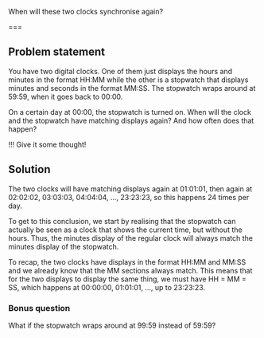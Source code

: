 When will these two clocks synchronise again?

===

## Problem statement

You have two digital clocks.
One of them just displays the hours and minutes in the format HH:MM while the other is a stopwatch that displays minutes and seconds in the format MM:SS.
The stopwatch wraps around at 59:59, when it goes back to 00:00.

On a certain day at 00:00, the stopwatch is turned on.
When will the clock and the stopwatch have matching displays again?
And how often does that happen?

!!! Give it some thought!


## Solution

The two clocks will have matching displays again at 01:01:01, then again at 02:02:02, 03:03:03, 04:04:04, ..., 23:23:23, so this happens 24 times per day.

To get to this conclusion, we start by realising that the stopwatch can actually be seen as a clock that shows the current time, but without the hours.
Thus, the minutes display of the regular clock will always match the minutes display of the stopwatch.

To recap, the two clocks have displays in the format HH:MM and MM:SS and we already know that the MM sections always match.
This means that for the two displays to display the same thing, we must have HH = MM = SS, which happens at 00:00:00, 01:01:01, ..., up to 23:23:23.


### Bonus question

What if the stopwatch wraps around at 99:59 instead of 59:59?
